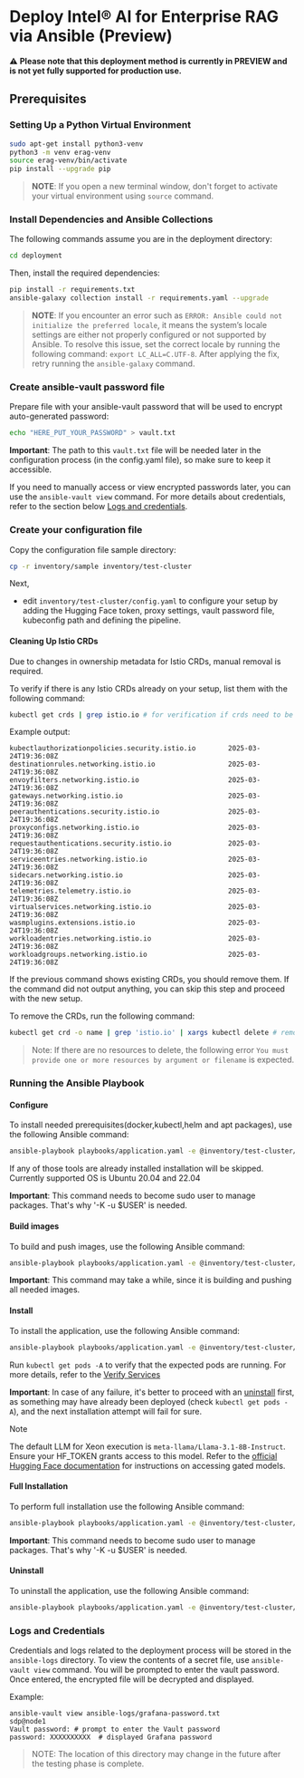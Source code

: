 # Deploy Intel&reg; AI for Enterprise RAG via Ansible (Preview)

⚠️ **Please note that this deployment method is currently in PREVIEW and is not yet fully supported for production use.**

## Prerequisites

### Setting Up a Python Virtual Environment

```bash
sudo apt-get install python3-venv
python3 -m venv erag-venv
source erag-venv/bin/activate
pip install --upgrade pip
```

> **NOTE**: If you open a new terminal window, don't forget to activate your virtual environment using `source` command.

### Install Dependencies and Ansible Collections

The following commands assume you are in the deployment directory:
```bash
cd deployment
```

Then, install the required dependencies:
```bash
pip install -r requirements.txt
ansible-galaxy collection install -r requirements.yaml --upgrade
```

> **NOTE**: If you encounter an error such as `ERROR: Ansible could not initialize the preferred locale`, it means the system’s locale settings are either not properly configured or not supported by Ansible. To resolve this issue, set the correct locale by running the following command: `export LC_ALL=C.UTF-8`. After applying the fix, retry running the `ansible-galaxy` command.

### Create ansible-vault password file

Prepare file with your ansible-vault password that will be used to encrypt auto-generated password:

```bash
echo "HERE_PUT_YOUR_PASSWORD" > vault.txt
```
**Important**: The path to this `vault.txt` file will be needed later in the configuration process (in the config.yaml file), so make sure to keep it accessible.

If you need to manually access or view encrypted passwords later, you can use the `ansible-vault view` command. For more details about credentials, refer to the section below [Logs and credentials](#logs-and-credentials).

### Create your configuration file

Copy the configuration file sample directory:
```bash
cp -r inventory/sample inventory/test-cluster
```

Next,
- edit `inventory/test-cluster/config.yaml` to configure your setup by adding the Hugging Face token, proxy settings, vault password file, kubeconfig path and defining the pipeline.

#### Cleaning Up Istio CRDs

Due to changes in ownership metadata for Istio CRDs, manual removal is required.

To verify if there is any Istio CRDs already on your setup, list them with the following command:
```bash
kubectl get crds | grep istio.io # for verification if crds need to be removed at all
```
Example output:
```
kubectlauthorizationpolicies.security.istio.io        2025-03-24T19:36:08Z
destinationrules.networking.istio.io                  2025-03-24T19:36:08Z
envoyfilters.networking.istio.io                      2025-03-24T19:36:08Z
gateways.networking.istio.io                          2025-03-24T19:36:08Z
peerauthentications.security.istio.io                 2025-03-24T19:36:08Z
proxyconfigs.networking.istio.io                      2025-03-24T19:36:08Z
requestauthentications.security.istio.io              2025-03-24T19:36:08Z
serviceentries.networking.istio.io                    2025-03-24T19:36:08Z
sidecars.networking.istio.io                          2025-03-24T19:36:08Z
telemetries.telemetry.istio.io                        2025-03-24T19:36:08Z
virtualservices.networking.istio.io                   2025-03-24T19:36:08Z
wasmplugins.extensions.istio.io                       2025-03-24T19:36:08Z
workloadentries.networking.istio.io                   2025-03-24T19:36:08Z
workloadgroups.networking.istio.io                    2025-03-24T19:36:08Z
```

If the previous command shows existing CRDs, you should remove them. If the command did not output anything, you can skip this step and proceed with the new setup.

To remove the CRDs, run the following command:
```bash
kubectl get crd -o name | grep 'istio.io' | xargs kubectl delete # removing crds
```

> Note: If there are no resources to delete, the following error `You must provide one or more resources by argument or filename` is expected.


### Running the Ansible Playbook

#### Configure
To install needed prerequisites(docker,kubectl,helm and apt packages), use the following Ansible command:
```bash
ansible-playbook playbooks/application.yaml -e @inventory/test-cluster/config.yaml --tags configure -K -u $USER
```
If any of those tools are already installed installation will be skipped. Currently supported OS is Ubuntu 20.04 and 22.04

**Important**: This command needs to become sudo user to manage packages. That's why '-K -u $USER' is needed.

#### Build images
To build and push images, use the following Ansible command:
```bash
ansible-playbook playbooks/application.yaml -e @inventory/test-cluster/config.yaml --tags build-images
```
**Important**: This command may take a while, since it is building and pushing all needed images.

#### Install
To install the application, use the following Ansible command:
```bash
ansible-playbook playbooks/application.yaml -e @inventory/test-cluster/config.yaml --tags install
```
Run `kubectl get pods -A` to verify that the expected pods are running. For more details, refer to the [Verify Services](README.md#verify-services)

**Important**: In case of any failure, it's better to proceed with an [uninstall](#uninstall) first, as something may have already been deployed (check `kubectl get pods -A`), and the next installation attempt will fail for sure.

> [!NOTE]
> The default LLM for Xeon execution is `meta-llama/Llama-3.1-8B-Instruct`. 
> Ensure your HF_TOKEN grants access to this model.
> Refer to the [official Hugging Face documentation](https://huggingface.co/docs/hub/models-gated) for instructions on accessing gated models.

#### Full Installation
To perform full installation use the following Ansible command:
```bash
ansible-playbook playbooks/application.yaml -e @inventory/test-cluster/config.yaml --tags configure,build-images,install  -K -u $USER
```
**Important**: This command needs to become sudo user to manage packages. That's why '-K -u $USER' is needed.

#### Uninstall
To uninstall the application, use the following Ansible command:
```bash
ansible-playbook playbooks/application.yaml -e @inventory/test-cluster/config.yaml --tags uninstall
```


### Logs and Credentials
Credentials and logs related to the deployment process will be stored in the `ansible-logs` directory. To view the contents of a secret file, use `ansible-vault view` command. You will be prompted to enter the vault password. Once entered, the encrypted file will be decrypted and displayed.

Example:
```
ansible-vault view ansible-logs/grafana-password.txt                                                                                                            sdp@node1
Vault password: # prompt to enter the Vault password
password: XXXXXXXXXX  # displayed Grafana password
```

> NOTE: The location of this directory may change in the future after the testing phase is complete.
